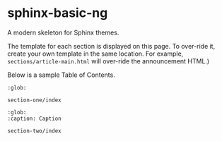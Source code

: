# sphinx-basic-ng

A modern skeleton for Sphinx themes.

The template for each section is displayed on this page.
To over-ride it, create your own template in the same location.
For example, `sections/article-main.html` will over-ride the announcement HTML.)

Below is a sample Table of Contents.

```{toctree}
:glob:

section-one/index
```

```{toctree}
:glob:
:caption: Caption

section-two/index
```
